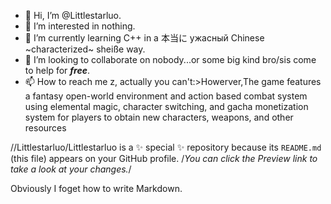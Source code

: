 - 👋 Hi, I’m @Littlestarluo.
- 👀 I’m interested in nothing.
- 🌱 I’m currently learning C++ in a 本当に ужасный Chinese ~characterized~ sheiße way.
- 💞️ I’m looking to collaborate on nobody...or some big kind bro/sis come to help for ***free***.
- 📫 How to reach me z, actually you can't:>Howerver,The game features a fantasy open-world environment and action based combat system using elemental magic, character switching, and gacha monetization system for players to obtain new characters, weapons, and other resources


//Littlestarluo/Littlestarluo is a ✨ special ✨ repository because its `README.md` (this file) appears on your GitHub profile.
/*You can click the Preview link to take a look at your changes.*/

Obviously I foget how to write Markdown.
